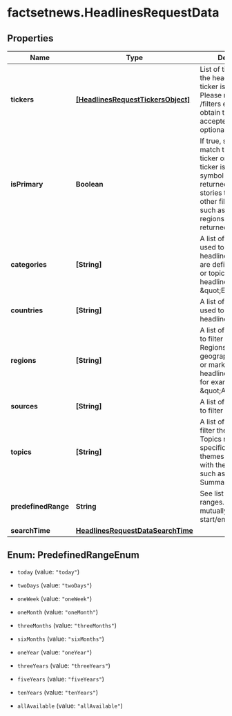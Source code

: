 # factsetnews.HeadlinesRequestData

## Properties

Name | Type | Description | Notes
------------ | ------------- | ------------- | -------------
**tickers** | [**[HeadlinesRequestTickersObject]**](HeadlinesRequestTickersObject.md) | List of tickers to filter the headlines. Each ticker is an object. Please refer to the /filters endpoint to obtain the values accepted by the optional parameters. | [optional] 
**isPrimary** | **Boolean** | If true, stories that match the provided ticker on which the ticker is a primary symbol will be returned. Additionally, stories that match the other filters specified such as topics or regions will also be returned.   | [optional] 
**categories** | **[String]** | A list of categories used to filter the headlines. Categories are define the nature or topic of the headlines, such as \&quot;Earnings\&quot;. | [optional] 
**countries** | **[String]** | A list of countries used to filter the headlines. | [optional] 
**regions** | **[String]** | A list of regions used to filter the headlines. Regions specify the geographical location or market to which the headlines are relevant, for example, \&quot;Americas\&quot;. | [optional] 
**sources** | **[String]** | A list of sources used to filter the headlines. | [optional] 
**topics** | **[String]** | A list of topics used to filter the headlines. Topics represent specific subjects or themes associated with the headlines, such as \&quot;Market Summaries\&quot;. | [optional] 
**predefinedRange** | **String** | See list of valid date ranges. Date range is mutually exclusive to start/end time | [optional] 
**searchTime** | [**HeadlinesRequestDataSearchTime**](HeadlinesRequestDataSearchTime.md) |  | [optional] 



## Enum: PredefinedRangeEnum


* `today` (value: `"today"`)

* `twoDays` (value: `"twoDays"`)

* `oneWeek` (value: `"oneWeek"`)

* `oneMonth` (value: `"oneMonth"`)

* `threeMonths` (value: `"threeMonths"`)

* `sixMonths` (value: `"sixMonths"`)

* `oneYear` (value: `"oneYear"`)

* `threeYears` (value: `"threeYears"`)

* `fiveYears` (value: `"fiveYears"`)

* `tenYears` (value: `"tenYears"`)

* `allAvailable` (value: `"allAvailable"`)




